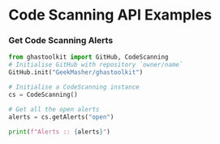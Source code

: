 # Code Scanning API Examples

### Get Code Scanning Alerts

```python
from ghastoolkit import GitHub, CodeScanning
# Initialise GitHub with repository `owner/name`
GitHub.init("GeekMasher/ghastoolkit")

# Initialise a CodeScanning instance
cs = CodeScanning()

# Get all the open alerts
alerts = cs.getAlerts("open")

print(f"Alerts :: {alerts}")
```
